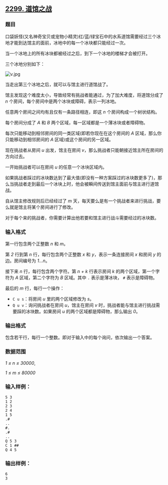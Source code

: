 ## [2299. 道馆之战](https://www.acwing.com/problem/content/2301/)

### 题目

口袋妖怪(又名神奇宝贝或宠物小精灵)红/蓝/绿宝石中的水系道馆需要经过三个冰地才能到达馆主的面前，冰地中的每一个冰块都只能经过一次。

当一个冰地上的所有冰块都被经过之后，到下一个冰地的楼梯才会被打开。

三个冰地分别如下：

 ![v.jpg](https://cdn.acwing.com/media/article/image/2020/08/11/19_ae0a2736db-v.jpg)

当走出第三个冰地之后，就可以与馆主进行道馆战了。

馆主发现这个难度太小，导致经常有挑战者能通过，为了加大难度，将道馆分成了 *n* 个房间，每个房间中是两个冰块或障碍，表示一列冰地。

任意两个房间之间均有且仅有一条路径相连，即这 *n* 个房间构成一个树状结构。

每个房间分成了 *A* 和 *B* 两个区域，每一区域都是一个薄冰块或者障碍物。

每次只能移动到相邻房间的同一类区域(即若你现在在这个房间的 *A* 区域，那么你只能移动到相邻房间的 *A* 区域)或这个房间的另一区域。

现在挑战者从房间 *u* 出发，馆主在房间 *v*，那么挑战者只能朝接近馆主所在房间的方向过去。

一开始挑战者可以在房间 *u* 的任意一个冰块区域内。

如果挑战者踩过的冰块数达到了最大值(即没有一种方案踩过的冰块数更多了)，那么当挑战者走到最后一个冰块上时，他会被瞬间传送到馆主面前与馆主进行道馆战。

自从馆主修改规则后已经经过了 *m* 天，每天要么是有一个挑战者来进行挑战，要么就是馆主将某个房间进行了修改。

对于每个来的挑战者，你需要计算出他若要和馆主进行战斗需要经过的冰块数。

### 输入格式

第一行包含两个正整数 *n* 和 *m*。

第 *2* 行到第 *n* 行，每行包含两个正整数 *x* 和 *y*，表示一条连接房间 *x* 和房间 *y* 的边。房间编号为 *1…n*。

接下来 *n* 行，每行包含两个字符。第 *n + k* 行表示房间 *k* 的两个区域，第一个字符为 *A* 区域，第二个字符为 *B* 区域。其中 `.` 表示是薄冰块， `#` 表示是障碍物。

最后的 *m* 行，每行一个操作：

- `C u s`：将房间 *u* 里的两个区域修改为 *s*。
- `Q u v`：询问挑战者在房间 *u*，馆主在房间 *v* 时，挑战者能与馆主进行挑战需要踩的冰块数。如果房间 *u* 的两个区域都是障碍物，那么输出 *0*。

### 输出格式

包含若干行，每行一个整数。即对于输入中的每个询问，依次输出一个答案。

### 数据范围

*1 ≤ n ≤ 30000*,

*1 ≤ m ≤ 80000*

### 输入样例：

```
5 3
1 2
2 3
2 4
1 5
.#
..
#.
.#
..
Q 5 3
C 1 ##
Q 4 5
```

### 输出样例：

```
6
3
```
